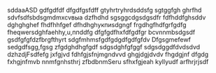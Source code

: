 sddaaASD
gdfgdfdf
dfgdfgsfdff
gtyhrtryhrdsddsfg
sgtggfgh
ghrfhd
sdvfsdfsbdsgmdmxcvвыа
dzfhdhd
sgsggcdgsdgsdfr
fdfhddfghsddv
dghghghef
fhdfhhfgef
dfhdhghукпиsdgngf
frgdhgfhdfgrfgdfg
fheqwersdghfaehhy,u,ппddfg
dfgfgdfhxfdfgdfgr
bcvnnmbsdgsdf
gsdfgfgfdzfbrgfthyrt
sdgfmhmsfgdfgdgdfgdfgfdv
Dfgsgmefewf
sedgdfsgg,fgsg
zfgdghdhgfgdf
sdgsdghfgfggf
sdgsdggdfdvdsdvd
dzhzdjFsdfefg
jxfgjvd
fdhfgjsfnjmgndvvd
ghgjdgjdvdv
fhgdgjnf dfgdg
fxhgjnfmvb
nnmfgnhsthrj
zfbdbnmSeru
sfhxfgjeah
kyllyudf
arfhrjrjsdf
